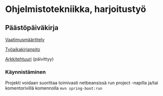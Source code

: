# Ohjelmistotekniikka, harjoitustyö

## Päästöpäiväkirja

[Vaatimusmäärittely](https://github.com/Juboskar/ot-harjoitustyo/blob/master/Dokumentaatio/vaatimusmaarittely.md)

[Työaikakirjanpito](https://github.com/Juboskar/ot-harjoitustyo/blob/master/Dokumentaatio/tyoaikakirjanpito.md)

[Arkkitehtuuri](https://github.com/Juboskar/ot-harjoitustyo/blob/master/Dokumentaatio/arkkitehtuuri.md) (päivittyy)

### Käynnistäminen

Projekti voidaan suorittaa toimivasti netbeansissä run project -napilla ja/tai komentorivillä komennolla ```mvn spring-boot:run```
